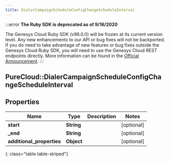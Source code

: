 ```yaml
---
title: DialerCampaignScheduleConfigChangeScheduleInterval
---
```


:::error
**The Ruby SDK is deprecated as of 9/16/2020**

The Genesys Cloud Ruby SDK (v96.0.0) will be frozen at its current version level. Any new enhancements to our API or bug fixes will not be backported. If you do need to take advantage of new features or bug fixes outside the Genesys Cloud Ruby SDK, you will need to use the Genesys Cloud REST endpoints directly. More information can be found in the [Official Announcement](https://developer.mypurecloud.com/forum/t/announcement-genesys-cloud-ruby-sdk-end-of-life/8850).
:::


## PureCloud::DialerCampaignScheduleConfigChangeScheduleInterval

## Properties

|Name | Type | Description | Notes|
|------------ | ------------- | ------------- | -------------|
| **start** | **String** |  | [optional] |
| **_end** | **String** |  | [optional] |
| **additional_properties** | **Object** |  | [optional] |
{: class="table table-striped"}


